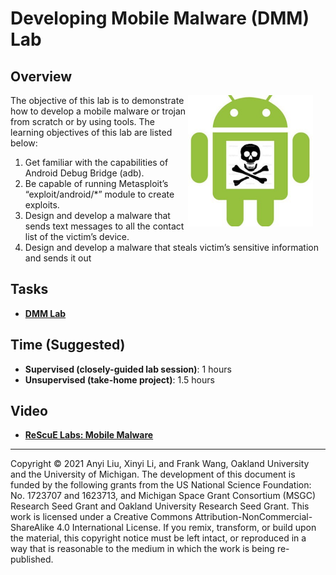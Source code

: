 # Developing Mobile Malware (DMM) Lab

## Overview

<img src="../img/android_malware_construction.png" align="right" width="200" style="margin-right: 20px; margin-bottom: 20px;">

The objective of this lab is to demonstrate how to develop a mobile malware or trojan from scratch
or by using tools. The learning objectives of this lab are listed below:
1. Get familiar with the capabilities of Android Debug Bridge (adb).
2. Be capable of running Metasploit’s “exploit/android/*” module to create exploits.
3. Design and develop a malware that sends text messages to all the contact list of the victim’s
device.
4. Design and develop a malware that steals victim’s sensitive information and sends it out
## Tasks

- **[DMM Lab](../Labs/Lab_Developing_Mobile_Malware.pdf)**

## Time (Suggested)

- **Supervised (closely-guided lab session)**: 1 hours
- **Unsupervised (take-home project)**: 1.5 hours

## Video

- **[ReScuE Labs: Mobile Malware](https://www.youtube.com/watch?v=doGS5p23PE8)**
<!--
## Books (English) (Chinese)

- **Computer & Internet Security: A Hands-on Approach, 3rd edition (§ 20)**
- **Internet Security: A Hands-on Approach, 3rd edition (§ 6)**-->

<!--## Feedback and Help

Please give us your feedback on this lab using this [feedback form](link-to-feedback-form).

The project is open source. If you are interested in contributing to this project, please check out our [Github page](https://github.com/your-github-repo).
-->
---

Copyright © 2021 Anyi Liu, Xinyi Li, and Frank Wang, Oakland University and the University of Michigan.
The development of this document is funded by the following grants from the US National Science Foundation: No. 1723707 and 1623713, and Michigan Space Grant Consortium (MSGC) Research Seed Grant and Oakland University Research Seed Grant. This work is licensed under a Creative Commons Attribution-NonCommercial-ShareAlike 4.0 International License. If you remix, transform, or build upon the material, this copyright notice must be left intact, or reproduced in a way that is reasonable to the medium in which the work is being re-published.
